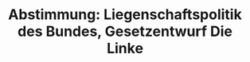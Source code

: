 ---
layout: abstimmung
title: "Abstimmung: Liegenschaftspolitik des Bundes, Gesetzentwurf Die Linke"
categories:
 - Haushalt
tags:
 - Liegenschaften
 - Wohnen
 - Immobilien
abstimmung:
 legislaturperiode: 18
 bundestagssitzung: 98
 abstimmung: 6
links:
 - title: https://www.bundestag.de/parlament/plenum/abstimmung/abstimmung?id=337
   url: https://www.bundestag.de/parlament/plenum/abstimmung/abstimmung?id=337
 - title: http://www.abgeordnetenwatch.de/nachhaltige_und_zukunftsweisende_liegenschaftspolitik-1105-724.html
   url: http://www.abgeordnetenwatch.de/nachhaltige_und_zukunftsweisende_liegenschaftspolitik-1105-724.html
data:
 - title: Abstimmungsergebnis 20150327_6-data.pdf
   url: /res/abstimmungsliste/20150327_6-data.pdf
 - title: Abstimmungsergebnis 20150327_6_xls-data.csv
   url: /res/abstimmungsliste/analyses/20150327_6_xls-data.csv
documents:
 - title: Drucksache 18/02882.pdf
   url: http://dip21.bundestag.de/dip21/btd/18/028/1802882.pdf
   local: /res/abstimmungsdaten/018-098-06/1802882.pdf
 - title: Drucksache 18/03873.pdf
   url: http://dip21.bundestag.de/dip21/btd/18/038/1803873.pdf
   local: /res/abstimmungsdaten/018-098-06/1803873.pdf
preview: |
     Deutscher Bundestag
    
     98. Sitzung des Deutschen Bundestages
     am Freitag, 27.März 2015
    
     Endgültiges Ergebnis der Namentlichen Abstimmung Nr. 6
    
     Gesetzentwurf der Abgeordneten Dr. Gesine Lötzsch, Heidrun Bluhm, Caren Lay, weiterer
     Abgeordneter und der Fraktion DIE LINKE.
     Entwurf eines Gesetzes zur Reform der Liegenschaftsveräußerungen
     (Liegenschaftsveräußerungsreformgesetz)
     - Drucksachen 18/2882 und 18/3873 -
    
     Abgegebene Stimmen insgesamt:
    
     519
    
     Nicht abgegebene Stimmen:
     Ja-Stimmen:
    
     112
     55
    
     Nein-Stimmen:
    
     409
    
     Enthaltungen:
    
     55
    
     Ungültige:
    
     Berlin, den 27.03.2015
    
     0
    
     Beginn: 13:58
     Ende: 14:01
---